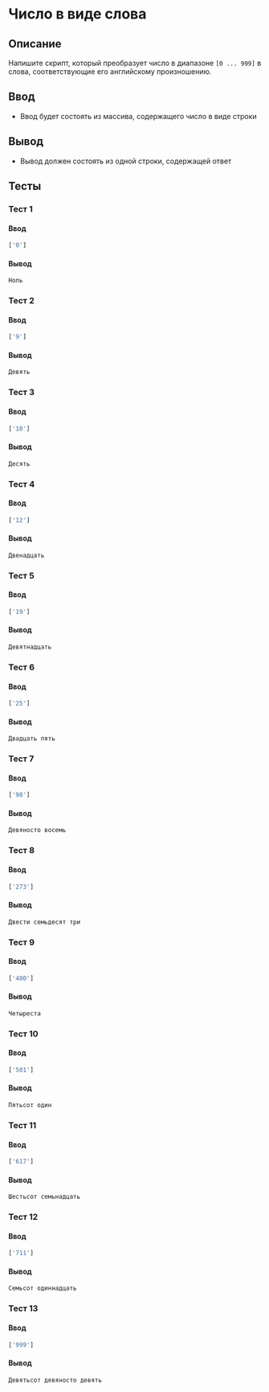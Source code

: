 # Число в виде слова

## Описание
Напишите скрипт, который преобразует число в диапазоне `[0 ... 999]` в слова, соответствующие его английскому произношению.

## Ввод
- Ввод будет состоять из массива, содержащего число в виде строки

## Вывод
- Вывод должен состоять из одной строки, содержащей ответ


## Тесты

### Тест 1

#### Ввод
```js
['0']
```

#### Вывод
```
Ноль
```

### Тест 2

#### Ввод
```js
['9']
```

#### Вывод
```
Девять
```

### Тест 3

#### Ввод
```js
['10']
```

#### Вывод
```
Десять
```

### Тест 4

#### Ввод
```js
['12']
```

#### Вывод
```
Двенадцать
```

### Тест 5

#### Ввод
```js
['19']
```

#### Вывод
```
Девятнадцать
```

### Тест 6

#### Ввод
```js
['25']
```

#### Вывод
```
Двадцать пять
```

### Тест 7

#### Ввод
```js
['98']
```

#### Вывод
```
Девяносто восемь
```

### Тест 8

#### Ввод
```js
['273']
```

#### Вывод
```
Двести семьдесят три
```

### Тест 9

#### Ввод
```js
['400']
```

#### Вывод
```
Четыреста
```

### Тест 10

#### Ввод
```js
['501']
```

#### Вывод
```
Пятьсот один
```

### Тест 11

#### Ввод
```js
['617']
```

#### Вывод
```
Шестьсот семьнадцать
```

### Тест 12

#### Ввод
```js
['711']
```

#### Вывод
```
Семьсот одиннадцать
```

### Тест 13

#### Ввод
```js
['999']
```

#### Вывод
```
Девятьсот девяносто девять
```
